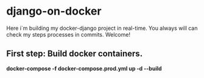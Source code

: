 # django-on-docker

Here i`m building my docker-django project in real-time. You always will can check my steps processes in commits. Welcome!

## First step: Build docker containers.


**docker-compose -f docker-compose.prod.yml up -d --build**
